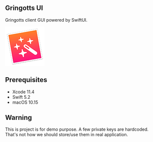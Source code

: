 Gringotts UI
------------

Gringotts client GUI powered by SwiftUI.

![Icon](Design/AppIcon.png)

## Prerequisites

* Xcode 11.4
* Swift 5.2
* macOS 10.15

## Warning

This is project is for demo purpose. A few private keys are hardcoded. That's not how we should store/use them in real application.
